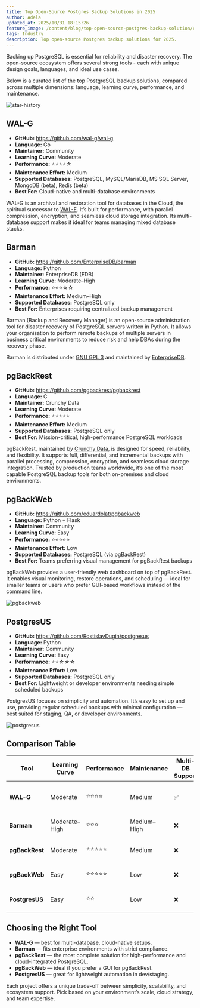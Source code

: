 ```yaml
---
title: Top Open-Source Postgres Backup Solutions in 2025
author: Adela
updated_at: 2025/10/31 18:15:26
feature_image: /content/blog/top-open-source-postgres-backup-solution/cover.webp
tags: Industry
description: Top open-source Postgres backup solutions for 2025.
---
```


Backing up PostgreSQL is essential for reliability and disaster recovery. The open-source ecosystem offers several strong tools - each with unique design goals, languages, and ideal use cases.

Below is a curated list of the top PostgreSQL backup solutions, compared across multiple dimensions: language, learning curve, performance, and maintenance.

![star-history](/content/blog/top-open-source-postgres-backup-solution/star-history.webp)

## WAL-G

- **GitHub:** https://github.com/wal-g/wal-g
- **Language:** Go
- **Maintainer:** Community
- **Learning Curve:** Moderate
- **Performance:** ⭐⭐⭐⭐☆
- **Maintenance Effort:** Medium
- **Supported Databases:** PostgreSQL, MySQL/MariaDB, MS SQL Server, MongoDB (beta), Redis (beta)
- **Best For:** Cloud-native and multi-database environments

WAL-G is an archival and restoration tool for databases in the Cloud, the spiritual successor to [WAL-E](https://github.com/wal-g/wal-e). It’s built for performance, with parallel compression, encryption, and seamless cloud storage integration. Its multi-database support makes it ideal for teams managing mixed database stacks.

## Barman

- **GitHub:** https://github.com/EnterpriseDB/barman
- **Language:** Python
- **Maintainer:** EnterpriseDB (EDB)
- **Learning Curve:** Moderate–High
- **Performance:** ⭐⭐⭐☆☆
- **Maintenance Effort:** Medium–High
- **Supported Databases:** PostgreSQL only
- **Best For:** Enterprises requiring centralized backup management

Barman (Backup and Recovery Manager) is an open-source administration tool for disaster recovery of PostgreSQL servers written in Python. It allows your organisation to perform remote backups of multiple servers in business critical environments to reduce risk and help DBAs during the recovery phase.

Barman is distributed under [GNU GPL 3](https://www.gnu.org/licenses/gpl-3.0.html) and maintained by [EnterpriseDB](https://www.enterprisedb.com/).

## pgBackRest

- **GitHub:** https://github.com/pgbackrest/pgbackrest
- **Language:** C
- **Maintainer:** Crunchy Data
- **Learning Curve:** Moderate
- **Performance:** ⭐⭐⭐⭐⭐
- **Maintenance Effort:** Medium
- **Supported Databases:** PostgreSQL only
- **Best For:** Mission-critical, high-performance PostgreSQL workloads

pgBackRest, maintained by [Crunchy Data](https://www.crunchydata.com/), is designed for speed, reliability, and flexibility. It supports full, differential, and incremental backups with parallel processing, compression, encryption, and seamless cloud storage integration. Trusted by production teams worldwide, it’s one of the most capable PostgreSQL backup tools for both on-premises and cloud environments.

## pgBackWeb

- **GitHub:** https://github.com/eduardolat/pgbackweb
- **Language:** Python + Flask
- **Maintainer:** Community
- **Learning Curve:** Easy
- **Performance:** ⭐⭐⭐⭐⭐
- **Maintenance Effort:** Low
- **Supported Databases:** PostgreSQL (via pgBackRest)
- **Best For:** Teams preferring visual management for pgBackRest backups

pgBackWeb provides a user-friendly web dashboard on top of pgBackRest. It enables visual monitoring, restore operations, and scheduling — ideal for smaller teams or users who prefer GUI-based workflows instead of the command line.

![pgbackweb](/content/blog/top-open-source-postgres-backup-solution/pgbackweb.webp)

## PostgresUS

- **GitHub:** https://github.com/RostislavDugin/postgresus
- **Language:** Python
- **Maintainer:** Community
- **Learning Curve:** Easy
- **Performance:** ⭐⭐☆☆☆
- **Maintenance Effort:** Low
- **Supported Databases:** PostgreSQL only
- **Best For:** Lightweight or developer environments needing simple scheduled backups

PostgresUS focuses on simplicity and automation. It’s easy to set up and use, providing regular scheduled backups with minimal configuration — best suited for staging, QA, or developer environments.

![postgresus](/content/blog/top-open-source-postgres-backup-solution/postgresus.webp)

## Comparison Table

| Tool           | Learning Curve | Performance | Maintenance | Multi-DB Support | Cloud Storage          | Best For                       |
| -------------- | -------------- | ----------- | ----------- | ---------------- | ---------------------- | ------------------------------ |
| **WAL-G**      | Moderate       | ⭐⭐⭐⭐        | Medium      | ✅                | ✅ Seamless integration | Cloud-native, multi-database   |
| **Barman**     | Moderate–High  | ⭐⭐⭐         | Medium–High | ❌                | ✅ Supported            | Centralized enterprise backups |
| **pgBackRest** | Moderate       | ⭐⭐⭐⭐⭐       | Medium      | ❌                | ✅ Seamless integration | Mission-critical systems       |
| **pgBackWeb**  | Easy           | ⭐⭐⭐⭐⭐         | Low         | ❌                | ✅ (via pgBackRest)     | GUI for pgBackRest users       |
| **PostgresUS** | Easy           | ⭐⭐          | Low         | ❌                | ❌                      | Simple scheduled backups       |

## Choosing the Right Tool

- **WAL-G** — best for multi-database, cloud-native setups.
- **Barman** — fits enterprise environments with strict compliance.
- **pgBackRest** — the most complete solution for high-performance and cloud-integrated PostgreSQL.
- **pgBackWeb** — ideal if you prefer a GUI for pgBackRest.
- **PostgresUS** — great for lightweight automation in dev/staging.

Each project offers a unique trade-off between simplicity, scalability, and ecosystem support. Pick based on your environment’s scale, cloud strategy, and team expertise.